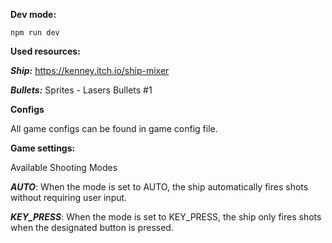 **Dev mode:**

`npm run dev`

**Used resources:**

**_Ship:_**
https://kenney.itch.io/ship-mixer

**_Bullets:_**
Sprites - Lasers Bullets #1

**Configs**

All game configs can be found in game config file.

**Game settings:**

Available Shooting Modes

**_AUTO_**: When the mode is set to AUTO, the ship automatically fires shots without requiring user input.

**_KEY_PRESS_**: When the mode is set to KEY_PRESS, the ship only fires shots when the designated button is pressed.
